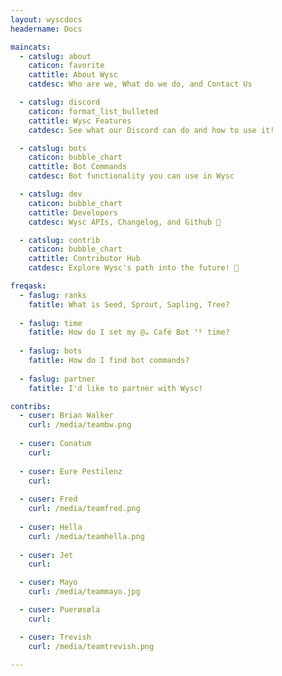 ```yaml
---
layout: wyscdocs
headername: Docs

maincats:
  - catslug: about
    caticon: favorite
    cattitle: About Wysc
    catdesc: Who are we, What do we do, and Contact Us

  - catslug: discord
    caticon: format_list_bulleted
    cattitle: Wysc Features
    catdesc: See what our Discord can do and how to use it!

  - catslug: bots
    caticon: bubble_chart
    cattitle: Bot Commands
    catdesc: Bot functionality you can use in Wysc

  - catslug: dev
    caticon: bubble_chart
    cattitle: Developers
    catdesc: Wysc APIs, Changelog, and Github 🔧

  - catslug: contrib
    caticon: bubble_chart
    cattitle: Contributor Hub
    catdesc: Explore Wysc's path into the future! 💌

freqask:
  - faslug: ranks
    fatitle: What is Seed, Sprout, Sapling, Tree?
    
  - faslug: time
    fatitle: How do I set my @☕ Café Bot ᵀᴱ time?
    
  - faslug: bots
    fatitle: How do I find bot commands?
    
  - faslug: partner
    fatitle: I'd like to partner with Wysc!

contribs:
  - cuser: Brian Walker
    curl: /media/teambw.png
  
  - cuser: Conatum
    curl: 
  
  - cuser: Eure Pestilenz
    curl: 
  
  - cuser: Fred
    curl: /media/teamfred.png
  
  - cuser: Hella
    curl: /media/teamhella.png
  
  - cuser: Jet
    curl: 

  - cuser: Mayo
    curl: /media/teammayo.jpg

  - cuser: Puerøsøla
    curl: 

  - cuser: Trevish
    curl: /media/teamtrevish.png

---
```

